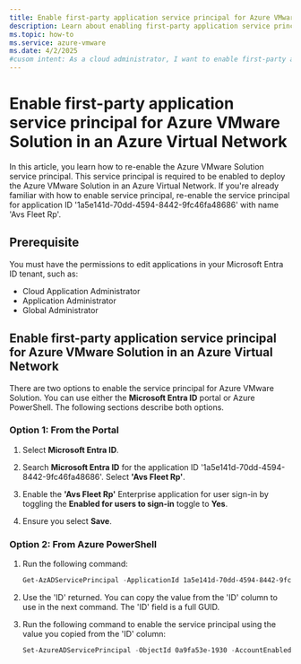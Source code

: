 ```yaml
---
title: Enable first-party application service principal for Azure VMware Solution in an Azure Virtual Network
description: Learn about enabling first-party application service principal for Azure VMware Solution in an Azure Virtual Network.
ms.topic: how-to
ms.service: azure-vmware
ms.date: 4/2/2025
#cusom intent: As a cloud administrator, I want to enable first-party application service principal for Azure VMware Solution in an Azure Virtual Network so that I can manage the Azure VMware Solution experiences.
---
```


# Enable first-party application service principal for Azure VMware Solution in an Azure Virtual Network

In this article, you learn how to re-enable the Azure VMware Solution service principal. This service principal is required to be enabled to deploy the Azure VMware Solution in an Azure Virtual Network. If you're already familiar with how to enable service principal, re-enable the service principal for application ID '1a5e141d-70dd-4594-8442-9fc46fa48686' with name 'Avs Fleet Rp'.

## Prerequisite
 
You must have the permissions to edit applications in your Microsoft Entra ID tenant, such as:  
- Cloud Application Administrator  
- Application Administrator  
- Global Administrator  

## Enable first-party application service principal for Azure VMware Solution in an Azure Virtual Network

There are two options to enable the service principal for Azure VMware Solution. You can use either the **Microsoft Entra ID** portal or Azure PowerShell. The following sections describe both options.

### Option 1: From the Portal  

1. Select **Microsoft Entra ID**.  

2. Search **Microsoft Entra ID** for the application ID '1a5e141d-70dd-4594-8442-9fc46fa48686'. Select **'Avs Fleet Rp'**.  

3. Enable the **'Avs Fleet Rp'** Enterprise application for user sign-in by toggling the **Enabled for users to sign-in** toggle to **Yes**.   

4. Ensure you select **Save**.  


### Option 2: From Azure PowerShell  

1. Run the following command:  
    ```powershell  
    Get-AzADServicePrincipal -ApplicationId 1a5e141d-70dd-4594-8442-9fc46fa48686  
    ```  

2. Use the 'ID' returned. You can copy the value from the 'ID' column to use in the next command. The 'ID' field is a full GUID.  

3. Run the following command to enable the service principal using the value you copied from the 'ID' column:  
    ```powershell  
    Set-AzureADServicePrincipal -ObjectId 0a9fa53e-1930 -AccountEnabled $True  
    ```  
